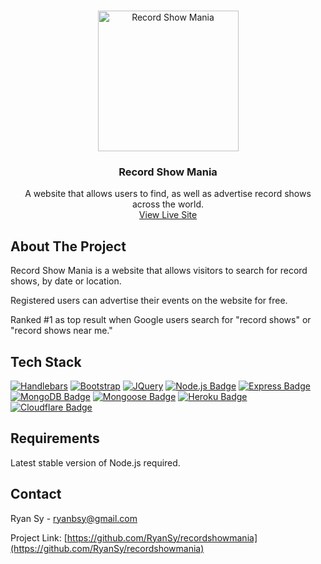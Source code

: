<a id="readme-top"></a>



<!-- PROJECT LOGO -->
<br />
<div align="center">
  <a href="https://www.recordshowmania.com/">
    <img src="https://www.recordshowmania.com/images/record-show-mania-logo.png" alt="Record Show Mania" width="225" height="225">
  </a>

  <h3 align="center">Record Show Mania</h3>

  <p align="center">
    A website that allows users to find, as well as advertise record shows across the world.
    <br />
    <a href="https://www.recordshowmania.com/">View Live Site</a>
  </p>
</div>



<!-- ABOUT THE PROJECT -->
## About The Project

Record Show Mania is a website that allows visitors to search for record shows, by date or location. 

Registered users can advertise their events on the website for free.

Ranked #1 as top result when Google users search for "record shows" or "record shows near me."



<!-- BUILT WITH -->
## Tech Stack

[![Handlebars][Handlebars.js]][Handlebars-url]
[![Bootstrap][Bootstrap.com]][Bootstrap-url]
[![JQuery][JQuery.com]][JQuery-url]
[![Node.js Badge](https://img.shields.io/badge/Node.js-5FA04E?logo=nodedotjs&logoColor=fff&style=for-the-badge)](https://nodejs.org/en)
[![Express Badge](https://img.shields.io/badge/Express-000?logo=express&logoColor=fff&style=for-the-badge)](https://expressjs.com/)
[![MongoDB Badge](https://img.shields.io/badge/MongoDB-47A248?logo=mongodb&logoColor=fff&style=for-the-badge)](https://www.mongodb.com/)
[![Mongoose Badge](https://img.shields.io/badge/Mongoose-800?logo=mongoose&logoColor=fff&style=for-the-badge)](https://mongoosejs.com/)
[![Heroku Badge](https://img.shields.io/badge/Heroku-430098?logo=heroku&logoColor=fff&style=for-the-badge)](https://www.heroku.com/)
[![Cloudflare Badge](https://img.shields.io/badge/Cloudflare-F38020?logo=cloudflare&logoColor=fff&style=for-the-badge)](https://www.cloudflare.com/)



<!-- REQUIREMENTS -->
## Requirements
Latest stable version of Node.js required.



<!-- CONTACT -->
## Contact

Ryan Sy - ryanbsy@gmail.com

Project Link: [https://github.com/RyanSy/recordshowmania](https://github.com/RyanSy/recordshowmania)



<!-- MARKDOWN LINKS & IMAGES -->
[Handlebars.js]: https://img.shields.io/badge/Handlebars.js-000?logo=handlebarsdotjs&logoColor=fff&style=for-the-badge
[Handlebars-url]: https://handlebarsjs.com/
[Bootstrap.com]: https://img.shields.io/badge/Bootstrap-563D7C?style=for-the-badge&logo=bootstrap&logoColor=white
[Bootstrap-url]: https://getbootstrap.com
[JQuery.com]: https://img.shields.io/badge/jQuery-0769AD?style=for-the-badge&logo=jquery&logoColor=white
[JQuery-url]: https://jquery.com 